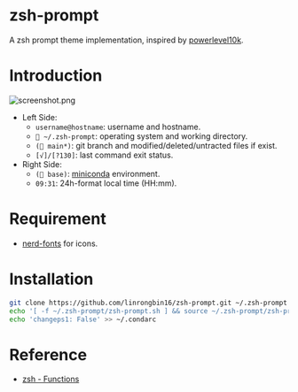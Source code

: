 # zsh-prompt

A zsh prompt theme implementation, inspired by [powerlevel10k](https://github.com/romkatv/powerlevel10k).

# Introduction

![screenshot.png](https://raw.githubusercontent.com/linrongbin16/zsh-prompt-screenshot/main/screenshot-basic2.png)

- Left Side:
  - `username@hostname`: username and hostname.
  - ` ~/.zsh-prompt`: operating system and working directory.
  - `( main*)`: git branch and modified/deleted/untracted files if exist.
  - `[√]/[?130]`: last command exit status.
- Right Side:
  - `( base)`: [miniconda](https://docs.conda.io/en/latest/miniconda.html) environment.
  - `09:31`: 24h-format local time (HH:mm).

# Requirement

- [nerd-fonts](https://github.com/ryanoasis/nerd-fonts) for icons.

# Installation

```bash
git clone https://github.com/linrongbin16/zsh-prompt.git ~/.zsh-prompt
echo '[ -f ~/.zsh-prompt/zsh-prompt.sh ] && source ~/.zsh-prompt/zsh-prompt.sh' >> ~/.zshrc
echo 'changeps1: False' >> ~/.condarc
```

# Reference

- [zsh - Functions](https://zsh.sourceforge.io/Doc/Release/Functions.html)
